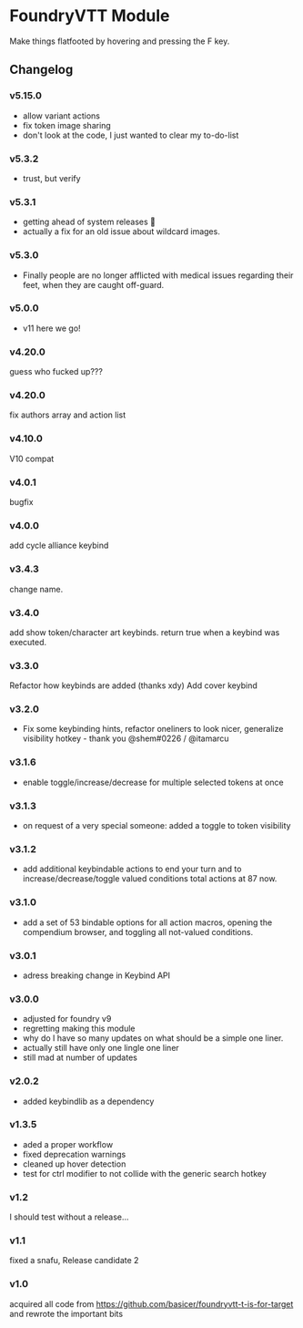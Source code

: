 # FoundryVTT Module

Make things flatfooted by hovering and pressing the F key.

## Changelog

### v5.15.0

- allow variant actions
- fix token image sharing
- don't look at the code, I just wanted to clear my to-do-list

### v5.3.2

- trust, but verify

### v5.3.1

- getting ahead of system releases 🥳
- actually a fix for an old issue about wildcard images.

### v5.3.0

- Finally people are no longer afflicted with medical issues regarding their feet, when they are caught off-guard.

### v5.0.0

- v11 here we go!

### v4.20.0

guess who fucked up???

### v4.20.0

fix authors array and action list

### v4.10.0

V10 compat

### v4.0.1

bugfix

### v4.0.0

add cycle alliance keybind

### v3.4.3

change name.

### v3.4.0

add show token/character art keybinds. return true when a keybind was executed.

### v3.3.0

Refactor how keybinds are added (thanks xdy) Add cover keybind

### v3.2.0

- Fix some keybinding hints, refactor oneliners to look nicer, generalize visibility hotkey - thank you @shem#0226 /
  @itamarcu

### v3.1.6

- enable toggle/increase/decrease for multiple selected tokens at once

### v3.1.3

- on request of a very special someone: added a toggle to token visibility

### v3.1.2

- add additional keybindable actions to end your turn and to increase/decrease/toggle valued conditions total actions at
  87 now.

### v3.1.0

- add a set of 53 bindable options for all action macros, opening the compendium browser, and toggling all not-valued
  conditions.

### v3.0.1

- adress breaking change in Keybind API

### v3.0.0

- adjusted for foundry v9
- regretting making this module
- why do I have so many updates on what should be a simple one liner.
- actually still have only one lingle one liner
- still mad at number of updates

### v2.0.2

- added keybindlib as a dependency

### v1.3.5

- aded a proper workflow
- fixed deprecation warnings
- cleaned up hover detection
- test for ctrl modifier to not collide with the generic search hotkey

### v1.2

I should test without a release...

### v1.1

fixed a snafu, Release candidate 2

### v1.0

acquired all code from https://github.com/basicer/foundryvtt-t-is-for-target and rewrote the important bits
